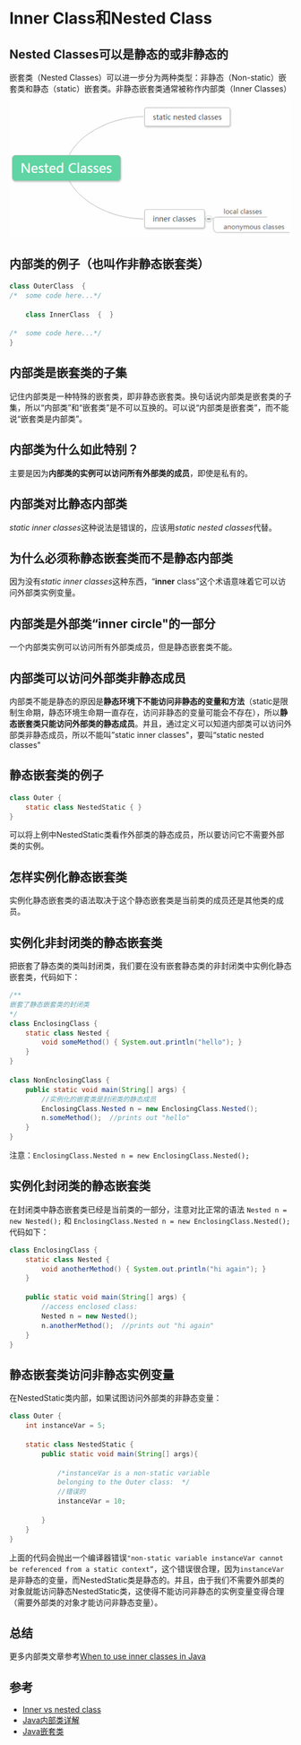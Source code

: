 # Inner Class和Nested Class

## Nested Classes可以是静态的或非静态的

嵌套类（Nested Classes）可以进一步分为两种类型：非静态（Non-static）嵌套类和静态（static）嵌套类。非静态嵌套类通常被称作内部类（Inner Classes）

![Nested](https://raw.githubusercontent.com/gzzing/learn-java/master/res/nested.jpg)

## 内部类的例子（也叫作非静态嵌套类）

```java
class OuterClass  {
/*  some code here...*/

	class InnerClass  {  }

/*  some code here...*/
}
```

## 内部类是嵌套类的子集

记住内部类是一种特殊的嵌套类，即非静态嵌套类。换句话说内部类是嵌套类的子集，所以“内部类”和“嵌套类”是不可以互换的。可以说“内部类是嵌套类”，而不能说“嵌套类是内部类”。

## 内部类为什么如此特别？

主要是因为**内部类的实例可以访问所有外部类的成员**，即使是私有的。

## 内部类对比静态内部类

*static inner classes*这种说法是错误的，应该用*static nested classes*代替。

## 为什么必须称静态嵌套类而不是静态内部类

因为没有*static inner classes*这种东西，“**inner** class”这个术语意味着它可以访问外部类实例变量。

## 内部类是外部类“inner circle"的一部分

一个内部类实例可以访问所有外部类成员，但是静态嵌套类不能。

## 内部类可以访问外部类非静态成员

内部类不能是静态的原因是**静态环境下不能访问非静态的变量和方法**（static是限制生命期，静态环境生命期一直存在，访问非静态的变量可能会不存在），所以**静态嵌套类只能访问外部类的静态成员**。并且，通过定义可以知道内部类可以访问外部类非静态成员，所以不能叫”static inner classes"，要叫“static nested classes"

## 静态嵌套类的例子

```java
class Outer {
    static class NestedStatic { }
}
```

可以将上例中NestedStatic类看作外部类的静态成员，所以要访问它不需要外部类的实例。

## 怎样实例化静态嵌套类

实例化静态嵌套类的语法取决于这个静态嵌套类是当前类的成员还是其他类的成员。

## 实例化非封闭类的静态嵌套类

把嵌套了静态类的类叫封闭类，我们要在没有嵌套静态类的非封闭类中实例化静态嵌套类，代码如下：

```java
/**
嵌套了静态嵌套类的封闭类
*/
class EnclosingClass {
  	static class Nested {
  		void someMethod() { System.out.println("hello"); }
  	}
}

class NonEnclosingClass {
	public static void main(String[] args) {
        //实例化的嵌套类是封闭类的静态成员
        EnclosingClass.Nested n = new EnclosingClass.Nested(); 
        n.someMethod();  //prints out "hello"
	}
}
```

注意：`EnclosingClass.Nested n = new EnclosingClass.Nested(); `

## 实例化封闭类的静态嵌套类

在封闭类中静态嵌套类已经是当前类的一部分，注意对比正常的语法
`Nested n = new Nested();` 和
`EnclosingClass.Nested n = new EnclosingClass.Nested();` 
代码如下：

```java
class EnclosingClass {
	static class Nested {
		void anotherMethod() { System.out.println("hi again"); } 
	}

	public static void main(String[] args) {
        //access enclosed class:
        Nested n = new Nested(); 
        n.anotherMethod();  //prints out "hi again"
	}
}
```

## 静态嵌套类访问非静态实例变量

在NestedStatic类内部，如果试图访问外部类的非静态变量：

```java
class Outer {
    int instanceVar = 5;
    
    static class NestedStatic {
        public static void main(String[] args){

            /*instanceVar is a non-static variable
            belonging to the Outer class:  */
			//错误的
            instanceVar = 10; 

        }
    }
}
```

上面的代码会抛出一个编译器错误`"non-static variable instanceVar cannot be referenced from a static context”`，这个错误很合理，因为`instanceVar`是非静态的变量，而NestedStatic类是静态的。并且，由于我们不需要外部类的对象就能访问静态NestedStatic类，这使得不能访问非静态的实例变量变得合理（需要外部类的对象才能访问非静态变量）。

## 总结

更多内部类文章参考[When to use inner classes in Java](http://www.programmerinterview.com/index.php/java-questions/when-to-use-inner-classes-in-java/)

## 参考

- [Inner vs nested class](http://www.programmerinterview.com/index.php/java-questions/inner-vs-nested-classes/)
- [Java内部类详解](http://www.cnblogs.com/dolphin0520/p/3811445.html)
- [Java嵌套类](http://blog.csdn.net/u200814499/article/details/44408649)